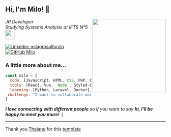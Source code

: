 <h2> Hi, I'm Milo! 👋 </h2>
<img align='right' src="https://64.media.tumblr.com/tumblr_ma8oawIKaL1qc5wono1_500.gif" width="230">
<p><em> JR Developer </br>Studying Systems Analysis at IFTS N°5 <img src="https://media.giphy.com/media/WUlplcMpOCEmTGBtBW/giphy.gif" width="30"> 
</em></p>

[![Linkedin: milagrosalfonzo](https://img.shields.io/badge/-milagrosalfonzo-blue?style=flat-square&logo=Linkedin&logoColor=white&link=https://www.linkedin.com/in/milagros-liliana-alfonzo/)](https://www.linkedin.com/in/milagros-liliana-alfonzo/)
[![GitHub Milo](https://img.shields.io/github/followers/miloalfonzo?label=follow&style=social)](https://github.com/miloalfonzo)


###  A little more about me...  

```javascript
const milo = {
  code: [Javascript, HTML, CSS, PHP, C],
  tools: [React, Vue,  Node , Styled-Components],
  learning: [Python, Laravel, Docker],
 challenge: "I want to collaborate more with open source projects!"
}
```

<em><b>I love connecting with different people</b> so if you want to say <b>hi, I'll be happy to meet you more!</b> :)</em>

---

Thank you [Thaiane](https://github.com/Thaiane) for this [template](https://github.com/Thaiane/Thaiane)
